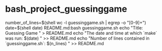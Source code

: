 # bash_project_guessinggame
number_of_lines=$(shell wc -l guessinggame.sh | egrep -o "[0-9]+")
date=$(shell date)
README.md:bash  guessinggame.sh
        echo "Title: Guessing Game  " > README.md
        echo "The date and time at which \`make\` was run: $(date)  " >> README.md
        echo "Number of lines contained in \`guessinggame.sh\`: $(n_lines)  " >> README.md
